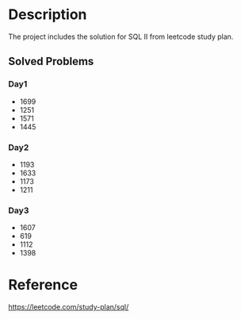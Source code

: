 # Description
The project includes the solution for SQL II from leetcode study plan.

## Solved Problems
### Day1
- 1699
- 1251
- 1571
- 1445
### Day2
- 1193
- 1633
- 1173
- 1211
### Day3
- 1607
- 619
- 1112
- 1398

# Reference
https://leetcode.com/study-plan/sql/